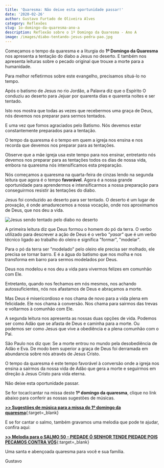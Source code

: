 ```yaml
---
title: 'Quaresma: Não deixe esta oportunidade passar!'
date: '2020-02-26'
author: Gustavo Furtado de Oliveira Alves
category: Reflexões
slug: 1o-domingo-da-quaresma-ano-a
description: Reflexão sobre o 1º Domingo da Quaresma - Ano A
image: /images/diabo-tentando-jesus-pedra-pao.jpg
---
```

Começamos o tempo da quaresma e a liturgia do **1º Domingo da Quaresma** nos apresenta a tentação do diabo a Jesus no deserto. E também nos apresenta leituras sobre o pecado original que trouxe a morte para a humanidade.

Para melhor refletirmos sobre este evangelho, precisamos situá-lo no tempo.

Após o batismo de Jesus no rio Jordão, a Palavra diz que o Espírito O conduziu ao deserto para Jejuar por quarenta dias e quarenta noites e ser tentado.

Isto nos mostra que todas as vezes que recebermos uma graça de Deus, nós devemos nos preparar para sermos tentados.

E uma vez que fomos agraciados pelo Batismo. Nós devemos estar constantemente preparados para a tentação.

O tempo da quaresma é o tempo em quem a igreja nos ensina e nos recorda que devemos nos preparar para as tentações.

Observe que a mãe igreja usa este tempo para nos ensinar, entretanto nós devemos nos preparar para as tentações todos os dias de nossa vida, embora na quaresma nós intensificamos esta preparação.

Nós começamos a quaresma na quarta-feira de cinzas lendo na segunda leitura que agora é o tempo **favorável**. Agora é a nossa grande oportunidade para aprendermos e intensificarmos a nossa preparação para conseguirmos resistir às tentações do diabo.

Jesus foi conduzido ao deserto para ser tentado. O deserto é um lugar de provação, é onde amadurecemos a nossa vocação, onde nos aproximamos de Deus, que nos deu a vida.

![Jesus sendo tentado pelo diabo no deserto](/images/diabo-tentando-jesus-pedra-pao.jpg "Jesus sendo tentado pelo diabo no deserto")

A primeira leitura diz que Deus formou o homem do pó da terra. O verbo utilizado para descrever a ação de Deus é o verbo *"yasar"* que é um verbo técnico ligado ao trabalho do oleiro e significa "formar", "modelar".

Para o pó da terra ser "modelado" pelo oleiro ele precisa ser molhado, ele precisa se tornar barro. E é a água do batismo que nos molha e nos transforma em barro para sermos modelados por Deus.

Deus nos modelou e nos deu a vida para vivermos felizes em comunhão com Ele.

Entretanto, quando nos fechamos em nós mesmos, nos achando autossuficientes, nós nos afastamos de Deus e abraçamos a morte.

Mas Deus é misericordioso e nos chama de novo para a vida plena em felicidade. Ele nos chama à conversão. Nos chama para sairmos das trevas e voltarmos à comunhão com Ele.

A segunda leitura nos apresenta as nossas duas opções de vida. Podemos ser como Adão que se afasta de Deus e caminha para a morte. Ou podemos ser como Jesus que vive a obediência e a plena comunhão com o Pai.

São Paulo nos diz que: Se a morte entrou no mundo pela desobediência de Adão e Eva. De modo bem superior a graça de Deus foi derramada em abundancia sobre nós através de Jesus Cristo.

O tempo da quaresma é este tempo favorável à conversão onde a igreja nos ensina a saírmos da nossa vida de Adão que gera a morte e seguirmos em direção à Jesus Cristo para vida eterna.

Não deixe esta oportunidade passar.

Se for tocar/cantar na missa deste **1º domingo da quaresma**, clique no link abaixo para conferir as nossas sugestões de músicas.

**[\>> Sugestões de música para a missa do 1º domingo da quaresma](https://musicasparamissa.com.br/sugestoes-para/1o-domingo-da-quaresma-ano-a/)**{:target=_blank}

E se for cantar o salmo, também gravamos uma melodia que pode te ajudar, confira aqui:

**[\>> Melodia para o SALMO 50 - PIEDADE Ó SENHOR TENDE PIEDADE POIS PECAMOS CONTRA VÓS](https://musicasparamissa.com.br/musica/salmo-50-piedade-o-senhor-tende-piedade-pois-pecamos/)**{:target=_blank}

Uma santa e abençoada quaresma para você e sua família.

Gustavo
